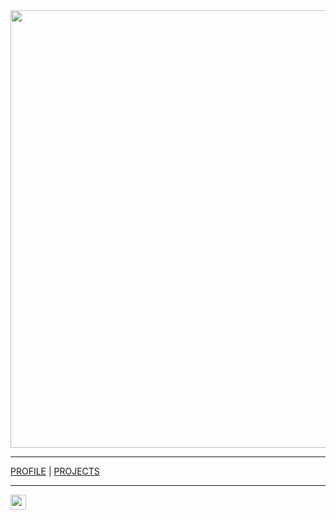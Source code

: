 <img src="https://res.cloudinary.com/ukony/image/upload/v1649334466/georgegoldman/IMG_20210525_135031_nncteq.jpg" height="700">

<hr />

[PROFILE](https://georgegoldman.github.io/profile) | [PROJECTS](https://georgegoldman.github.io/projects)

<hr />

[<img src="https://raw.githubusercontent.com/FortAwesome/Font-Awesome/28e297f07af26f148c15e6cbbd12cea3027371d3/svgs/brands/github.svg" width="25" height="24">](https://github.com/georgegoldman/)
